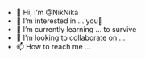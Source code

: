 - 👋 Hi, I’m @NikNika
- 👀 I’m interested in ... you👀
- 🌱 I’m currently learning ... to survive
- 💞️ I’m looking to collaborate on ...
- 📫 How to reach me ...

<!---
VeronikaLupinkova/VeronikaLupinkova is a ✨ special ✨ repository because its `README.md` (this file) appears on your GitHub profile.
You can click the Preview link to take a look at your changes.
--->
